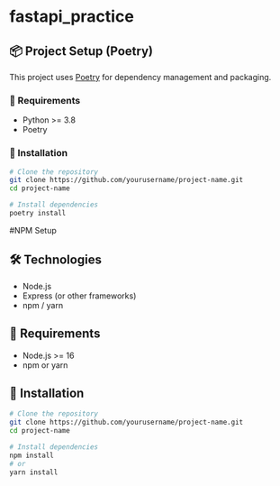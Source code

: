 # fastapi_practice

## 📦 Project Setup (Poetry)

This project uses [Poetry](https://python-poetry.org/) for dependency management and packaging.

### 🔧 Requirements

- Python >= 3.8
- Poetry

### 🚀 Installation

```bash
# Clone the repository
git clone https://github.com/yourusername/project-name.git
cd project-name

# Install dependencies
poetry install


```
#NPM Setup
## 🛠 Technologies

- Node.js
- Express (or other frameworks)
- npm / yarn

## 🔧 Requirements

- Node.js >= 16
- npm or yarn

## 🚀 Installation

```bash
# Clone the repository
git clone https://github.com/yourusername/project-name.git
cd project-name

# Install dependencies
npm install
# or
yarn install
```

